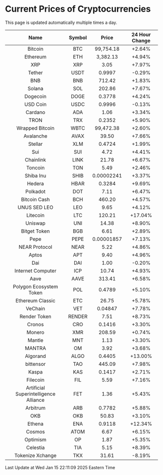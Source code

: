 # Current Prices of Cryptocurrencies
This page is updated automatically multiple times a day.

| Name | Symbol | Price | 24 Hour Change |
| :---: |:---:| :---: | :---: |
| Bitcoin | BTC | 99,754.18 | +2.64% |
| Ethereum | ETH | 3,382.13 | +4.94% |
| XRP | XRP | 3.05 | +7.97% |
| Tether | USDT | 0.9997 | -0.29% |
| BNB | BNB | 712.42 | +1.83% |
| Solana | SOL | 202.86 | +7.67% |
| Dogecoin | DOGE | 0.3778 | +4.24% |
| USD Coin | USDC | 0.9996 | -0.13% |
| Cardano | ADA | 1.06 | +3.34% |
| TRON | TRX | 0.2352 | +5.90% |
| Wrapped Bitcoin | WBTC | 99,472.38 | +2.60% |
| Avalanche | AVAX | 39.50 | +7.66% |
| Stellar | XLM | 0.4724 | +1.99% |
| Sui | SUI | 4.72 | +4.41% |
| Chainlink | LINK | 21.78 | +6.67% |
| Toncoin | TON | 5.49 | +2.46% |
| Shiba Inu | SHIB | 0.00002241 | +3.37% |
| Hedera | HBAR | 0.3284 | +9.69% |
| Polkadot | DOT | 7.11 | +6.47% |
| Bitcoin Cash | BCH | 460.20 | +4.57% |
| UNUS SED LEO | LEO | 9.65 | +4.12% |
| Litecoin | LTC | 120.21 | +17.04% |
| Uniswap | UNI | 14.38 | +8.90% |
| Bitget Token | BGB | 6.61 | +2.89% |
| Pepe | PEPE | 0.00001857 | +7.13% |
| NEAR Protocol | NEAR | 5.22 | +4.86% |
| Aptos | APT | 9.40 | +4.96% |
| Dai | DAI | 1.00 | -0.20% |
| Internet Computer | ICP | 10.74 | +4.93% |
| Aave | AAVE | 313.41 | +6.58% |
| Polygon Ecosystem Token | POL | 0.4789 | +5.10% |
| Ethereum Classic | ETC | 26.75 | +5.78% |
| VeChain | VET | 0.04847 | +7.78% |
| Render Token | RENDER | 7.51 | +8.73% |
| Cronos | CRO | 0.1416 | +3.30% |
| Monero | XMR | 208.59 | +0.74% |
| Mantle | MNT | 1.13 | +3.30% |
| MANTRA | OM | 3.92 | +3.68% |
| Algorand | ALGO | 0.4405 | +13.00% |
| bittensor | TAO | 445.09 | +7.98% |
| Kaspa | KAS | 0.1417 | +2.71% |
| Filecoin | FIL | 5.59 | +7.16% |
| Artificial Superintelligence Alliance | FET | 1.36 | +5.43% |
| Arbitrum | ARB | 0.7782 | +5.88% |
| OKB | OKB | 50.83 | +3.10% |
| Ethena | ENA | 0.9118 | +12.34% |
| Cosmos | ATOM | 6.67 | +6.15% |
| Optimism | OP | 1.87 | +5.35% |
| Celestia | TIA | 5.15 | +8.39% |
| Tokenize Xchange | TKX | 31.61 | -8.19% |

Last Update at Wed Jan 15 22:11:09 2025 Eastern Time